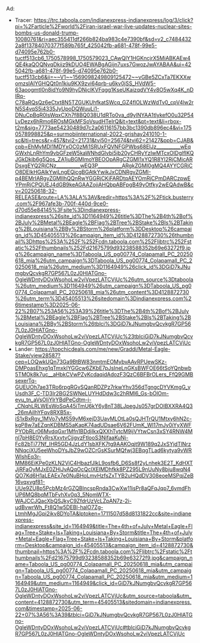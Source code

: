 Ad:
- Tracer: https://trc.taboola.com/indianexpress-indianexpress/log/3/click?pi=%2Farticle%2Fworld%2Firan-israel-war-live-updates-nuclear-sites-bombs-us-donald-trump-10080761&ri=aec355411df266b824ba983c4e7390bf&sd=v2_c74844322a8f13784070377f589b765f_425042fb-a681-478f-99e5-d74095e762b0-tuctf513cb6_1750578998_1750579023_CAwQlY1HGKncjrX5MiABKAEw4QE4kaQOQNvqDkiiz9kDUO4EWABgAGijn7uxs7GwozJwAYABAA&ui=425042fb-a681-478f-99e5-d74095e762b0-tuctf513cb6&ii=~~V1~~1569098249809125472~~vGBe5ZCxTa7EKXXwomzsIAlYGHQQt0n1kiu9KX9zvi64prb-u6kv0jSS_HVdW5-63aoogmtI0n8idYo9N9hyDNjclKVFqgg1KseUKaizqdVY4v8O5wXq4K_nDIRq-C78aRQsQz6eCtxt8N5TZGUKUhfkatSWcq_GZ4flOLWzWdTv0_cpV4lw2rN5S4vqS5i4335JyUpoDQWuuLi1-DNuCpBqR0lsWqxCXh7f8BQ038U1dRTo0va_d9ylNYAA1tlykefO0u32P54LyDezx6hRmo6ROsMGkMFSoVsudHTeIrQ&it=text&pt=text&li=rbox-t2m&sig=7773ae54230489d7c2a06116157bb3bc1390db896ec4&vi=1750578998825&p=surmobiinternational-2022-grishay241010-1-sc&lti=trecs&r=457&tvi2=21731&tvi50=25674&tvi62=21427&ppb=CJAB&cpb=EhMyMDI1MDYxOC0zMi1SRUxFQVNFGPWbs68EIJz__________wEqGWxhLnRhYm9vbGFzeW5kaWNhdGlvbi5jb20yCHRyYzIwMTcxOIDglfIKQJGkDkjb6g5Qos_ZA1juBGMImoYBEOOpARgCZGMI1xYQ1R8YI2RjCMicARDsxgEYQ2RjCNz__________wEQ3P__________ARgkZGMI0gMQ4AYYCGRjCO8DEIkHGAlkYwjLngEQjcgBGAtkYwikJxCDNRgvZGMI-p4BEMrIARgyZGMIlhQQnRwYGGRjCKiFARDtqAEYOmRjCPmDARCzpwEYPmRjCPQUEJ4dGB9keAGAAZojiAHQbpABFpgB49yOtfky2wEQAdwB&cv=20250618-32-RELEASE&route=LA%3ALA%3AV&redir=https%3A%2F%2Ftick.busterry.com%2F967afe3b-700f-440d-9ce0-d70d55e84145%3Fsite%3Dindianexpress-indianexpress%26site_id%3D1164949%26title%3DThe%2B4th%2Bof%2BJuly%2BMetal%2BEagle%2BFlag%2BTree%2BStake%2BIs%2BTaking%2BLouisiana%2BBy%2BStorm%26platform%3DDesktop%26campaign_id%3D45405513%26campaign_item_id%3D4128872730%26thumbnail%3Dhttps%253A%252F%252Fcdn.taboola.com%252Flibtrc%252Fstatic%252Fthumbnails%252Fd21675799d93238588352b69e63272f9.jpg%26campaign_name%3DTaboola_US_pg00774_Colapamall_PC_20250618_mia%26utm_campaign%3DTaboola_US_pg00774_Colapamall_PC_20250618_mia%26utm_medium%3D1164949%26click_id%3DGiD7kJNumgbvQcvkgR7GP567L0zJ0HlATGno-OgIeWDntyDOxWsohoLw2viVpezLATCVjUc%26utm_source%3Dtaboola%26utm_medium%3D1164949%26utm_campaign%3DTaboola_US_pg00774_Colapamall_PC_20250618_mia%26utm_content%3D4128872730%26utm_term%3D45405513%26sitedomain%3Dindianexpress.com%26timestamp%3D2025-06-22%2B07%253A56%253A39%26title%3DThe%2B4th%2Bof%2BJuly%2BMetal%2BEagle%2BFlag%2BTree%2BStake%2BIs%2BTaking%2BLouisiana%2BBy%2BStorm%26tblci%3DGiD7kJNumgbvQcvkgR7GP567L0zJ0HlATGno-OgIeWDntyDOxWsohoLw2viVpezLATCVjUc%23tblciGiD7kJNumgbvQcvkgR7GP567L0zJ0HlATGno-OgIeWDntyDOxWsohoLw2viVpezLATCVjUc
- Lander: https://topchicdeals.com/me/new/Graddi/Metal-Eagle-Stake/view28587?cep=LOQwkUQn73Ga9BtBW83nmtmEOMybvAAvRPUewSKz-DMPoasEhxg1qTmxkIYGGcw6ZKbE7pJsIneLnGKsBWFOE66tSoYQnbwb5TMOk8k7uc__aHbkCVwPZyKcdaqidAdozF3QzC6BFBrOLers_FfQ9GMBsexerTq-GUEUOh7ae3TRo6rpgRGvSQanRDZPz7rkwYhv356dTgngcDYVKmgG_yUsdh3F_C-TD3Ir2BG2SWNeLUYHdDdw3c2hRMl6_Gs-bOlOm-evu_tn_aVsOIiYlrYBdPeCdtm-i-_CNqhLRLWEsWoSqA45iTmU6kY6y8nT38LJpegJs057grDOIBXXRA4Q3_26mAiIhYFqv8RXB5x-iS1xBxRgv_1MVo7yMS59vM6xejD3UavMLOtLa0sQJHTrQU1Mtxy6hN2c-kgP8w7aEZqnKDBMS5aKapK74adUDsae6V62FUmK_Wl17mJy0iYyXWFPYObRLr06MvdqGxr1Mfn1BDdjIkxQXXhTvtcM9ijVYtwCsn3xSY4RNW4Mnl7pH8E0YyRrsXxvtvCjjgvzFtlooS3NifaaKuNj-Fc82bTi77Nf_IHR5GD4JzLdY1sbXFK7tg9AAKOqjt9W189q2JxSYjdTlNrzNNqciXU5eeWhoDYsJbZ9wOZCrGsKSurMQfwj3EBqgTLad6kytya9vWRWIshEq3r-MM86EiKPe0zKLN2VjC4HbazfJlkL9osfb6_D6Ss8f2yLnhek3E2T_KdHXTJjRFaOyMJxE0ZHiJvAQqOcQclXEIMDhfkk8PZ295L9nUuNy8bju8wqN4QO7Kd6H1aLEAEx7e0NuBHoLmvHzfsZxTYB2uHQdDV308eoeMSPqjZeB16vqxvgf81-UUe9ZU8p5PcbMz4rGZQBlncspRnda3CwXw11isPr8aQFqJqp7_6vmdFhUP6MQ8bqMTbFvhXv0q3_5NomWTX-WAJCCJQacXbQSJkyC9ZfdrUzVcLZpAN7z-2i-udBvwrWh_Ft8Q1w5DEBl-halO7Zg-LtmhMgJGpi2ikv8DYoTA&lptoken=1711507d58d8131822cc&site=indianexpress-indianexpress&site_id=1164949&title=The+4th+of+July+Metal+Eagle+Flag+Tree+Stake+Is+Taking+Louisiana+By+Storm&title=The+4th+of+July+Metal+Eagle+Flag+Tree+Stake+Is+Taking+Louisiana+By+Storm&platform=Desktop&campaign_id=45405513&campaign_item_id=4128872730&thumbnail=https%3A%2F%2Fcdn.taboola.com%2Flibtrc%2Fstatic%2Fthumbnails%2Fd21675799d93238588352b69e63272f9.jpg&campaign_name=Taboola_US_pg00774_Colapamall_PC_20250618_mia&utm_campaign=Taboola_US_pg00774_Colapamall_PC_20250618_mia&utm_campaign=Taboola_US_pg00774_Colapamall_PC_20250618_mia&utm_medium=1164949&utm_medium=1164949&click_id=GiD7kJNumgbvQcvkgR7GP567L0zJ0HlATGno-OgIeWDntyDOxWsohoLw2viVpezLATCVjUc&utm_source=taboola&utm_content=4128872730&utm_term=45405513&sitedomain=indianexpress.com&timestamp=2025-06-22+07%3A56%3A39&tblci=GiD7kJNumgbvQcvkgR7GP567L0zJ0HlATGno-OgIeWDntyDOxWsohoLw2viVpezLATCVjUc#tblciGiD7kJNumgbvQcvkgR7GP567L0zJ0HlATGno-OgIeWDntyDOxWsohoLw2viVpezLATCVjUc
